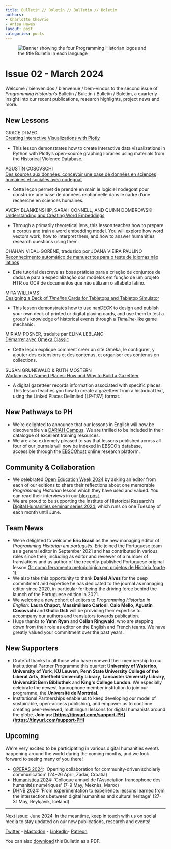 ```yaml
---
title: Bulletin // Boletín // Bulletin // Boletim
authors: 
- Charlotte Chevrie
- Anisa Hawes
layout: post
categories: posts 
---
```


<p><figure><img src="/images/blog/ph-bulletin-banner.png" alt="Banner showing the four Programming Historian logos and the title Bulletin in each language "/><figcaption></figcaption> </figure></p>

# Issue 02 - March 2024

Welcome / bienvenidos / bienvenue / bem-vindos to the second issue of _Programming Historian_’s Bulletin / Buletín / Bulletin / Boletim, a quarterly insight into our recent publications, research highlights, project news and more.

## New Lessons

GRACE DI MÉO  
[Creating Interactive Visualizations with Plotly](https://doi.org/10.46430/phen0115)
- This lesson demonstrates how to create interactive data visualizations in Python with Plotly’s open-source graphing libraries using materials from the Historical Violence Database.

AGUSTÍN COSOVSCHI  
[Des sources aux données, concevoir une base de données en sciences humaines et sociales avec nodegoat](https://doi.org/10.46430/phfr0029)
- Cette leçon permet de prendre en main le logiciel nodegoat pour construire une base de données relationnelle dans le cadre d’une recherche en sciences humaines. 

AVERY BLANKENSHIP, SARAH CONNELL, AND QUINN DOMBROWSKI    
[Understanding and Creating Word Embeddings](https://doi.org/10.46430/phen0116)
- Through a primarily theoretical lens, this lesson teaches how to prepare a corpus and train a word embedding model. You will explore how word vectors work, how to interpret them, and how to answer humanities research questions using them.  

CHAHAN VIDAL-GORÈNE, traduzido por JOANA VIEIRA PAULINO    
[Reconhecimento automático de manuscritos para o teste de idiomas não latinos](https://doi.org/10.46430/phpt0046)
- Este tutorial descreve as boas práticas para a criação de conjuntos de dados e para a especialização dos modelos em função de um projeto HTR ou OCR de documentos que não utilizam o alfabeto latino. 

MITA WILLIAMS    
[Designing a Deck of _Timeline_ Cards for Tabletops and Tabletop Simulator](https://doi.org/10.46430/phen0118)
- This lesson demonstrates how to use nanDECK to design and publish your own deck of printed or digital playing cards, and use them to test a group's knowledge of historical events through a _Timeline_-like game mechanic. 

MIRIAM POSNER, traduite par ELINA LEBLANC    
[Démarrer avec Omeka Classic](https://doi.org/10.46430/phfr0030)
- Cette leçon explique comment créer un site Omeka, le configurer, y ajouter des extensions et des contenus, et organiser ces contenus en collections.  

SUSAN GRUNEWALD & RUTH MOSTERN    
[Working with Named Places: How and Why to Build a Gazetteer](https://doi.org/10.46430/phen0117)
- A digital gazetteer records information associated with specific places. This lesson teaches you how to create a gazetteer from a historical text, using the Linked Places Delimited (LP-TSV) format. 

## New Pathways to PH

- We’re delighted to announce that our lessons in English will now be discoverable via [DARIAH Campus](https://campus.dariah.eu/source/programming-historian/page/1). We are thrilled to be included in their catalogue of excellent training resources. 
- We are also extremely pleased to say that lessons published across all four of our journals will now be indexed in EBSCO’s database, accessible through the [EBSCOhost](https://www.ebsco.com/products/ebscohost-research-platform) online research platform.

## Community & Collaboration

- We celebrated [Open Education Week 2024](https://oeweek.oeglobal.org) by asking an editor from each of our editions to share their reflections about one memorable _Programming Historian_ lesson which they have used and valued. You can read their interviews in our [blog post](/posts/Open-Education-Week).
- We are proud to be supporting the Institute of Historical Research's [Digital Humanities seminar series 2024](https://ihrdighist.blogs.sas.ac.uk/category/2023-2024/), which runs on one Tuesday of each month until June.

## Team News

- We're delighted to welcome **Eric Brasil** as the new managing editor of _Programming Historian em português_. Eric joined the Portuguese team as a general editor in September 2021 and has contributed in various roles since then, including as editor and reviewer of a number of translations and as author of the recently-published Portuguese original lesson [Git como ferramenta metodológica em projetos de História (parte 1)](https://doi.org/10.46430/phpt0045). 
- We also take this opportunity to thank **Daniel Alves** for the deep commitment and expertise he has dedicated to the journal as managing editor since 2020, in particular for being the driving force behind the launch of the Portuguese edition in 2021.
- We welcome a new cohort of editors to _Programming Historian in English_: **Laura Chapot**, **Massimiliano Carloni**, **Caio Mello**, **Agustín Cosovschi** and **Giulia Osti** will be providing their expertise to accompany our authors and translators towards publication.
- Huge thanks to **Yann Ryan** and **Célian Ringwald**, who are stepping down from their role as editor on the English and French teams. We have greatly valued your commitment over the past years. 

## New Supporters

- Grateful thanks to all those who have renewed their membership to our Institutional Partner Programme this quarter: **University of Waterloo**, **University of York**, **KU Leuven**, **Penn State University College of the Liberal Arts**, **Sheffield University Library**, **Lancaster University Library**, **Universität Bern Bibliothek** and **King's College London**. We especially celebrate the newest francophone member institution to join our programme, the **Université de Montréal**.
- Institutional Partnerships enable us to keep developing our model of sustainable, open-access publishing, and empower us to continue creating peer-reviewed, multilingual lessons for digital humanists around the globe. **Join us: [https://tinyurl.com/support-PH](https://tinyurl.com/support-PH)**

## Upcoming

We're very excited to be participating in various digital humanities events happening around the world during the coming months, and we look forward to seeing many of you there!
- [OPERAS 2024](https://operas-eu.org/news-and-events/calendar-2/operas-conference-2024/): 'Opening collaboration for community-driven scholarly communication' (24–26 April, Zadar, Croatia)
- [Humanistica 2024](https://humanistica2024.sciencesconf.org): 'Colloque annuel de l'Association francophone des humanités numériques' (7-9 May, Meknès, Maroc)
- [DHNB 2024](https://dhnb.eu/conferences/dhnb2024/): 'From experimentation to experience: lessons learned from the intersections between digital humanities and cultural heritage' (27-31 May, Reykjavík, Iceland)

------    
Next issue: June 2024. In the meantime, keep in touch with us on social media to stay updated on our new publications, research and events!

[Twitter](https://twitter.com/ProgHist) - [Mastodon](https://hcommons.social/@proghist) - [LinkedIn](https://www.linkedin.com/company/prog-hist/)- [Patreon](https://www.patreon.com/theprogramminghistorian)

You can also [download](/assets/bulletin/2024-03-27-bulletin-issue-02.pdf) this Bulletin as a PDF.
